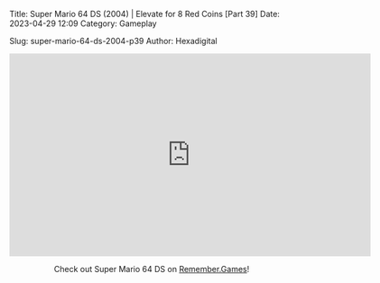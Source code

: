 Title: Super Mario 64 DS (2004) | Elevate for 8 Red Coins [Part 39]
Date: 2023-04-29 12:09
Category: Gameplay

Slug: super-mario-64-ds-2004-p39
Author: Hexadigital

<center><iframe src="https://www.youtube.com/embed/QQB6zyMFiEg?feature=oembed" allow="accelerometer; autoplay; encrypted-media; gyroscope; picture-in-picture" width="640" height="360" frameborder="0"></iframe>

Check out Super Mario 64 DS on [Remember.Games](https://remember.games/game/2250/super-mario-64-ds/)!</center>